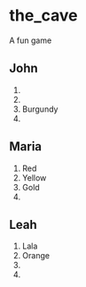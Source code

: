 # the_cave
A fun game

## John

1.
2.
3. Burgundy 
4.

## Maria

1. Red
2. Yellow
3. Gold
4.

## Leah

1. Lala
2. Orange
3.
4.